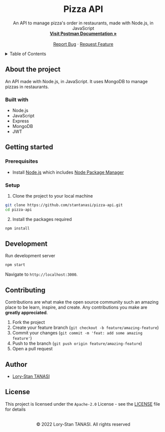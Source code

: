 <h1 align="center">Pizza API</h1>

<p align="center">
  An API to manage pizza's order in restaurants, made with Node.js, in JavaScript
  <br />
  <a href="https://documenter.getpostman.com/view/10400618/2s847LLqi3">
    <strong>Visit Postman Documentation »</strong>
  </a>
  <br />
  <br />
  <a href="https://github.com/stantanasi/pizza-api/issues">Report Bug</a>
  ·
  <a href="https://github.com/stantanasi/pizza-api/issues">Request Feature</a>
</p>

<details>
  <summary>Table of Contents</summary>

- [About the project](#about-the-project)
  - [Built with](#built-with)
- [Getting started](#getting-started)
  - [Prerequisites](#prerequisites)
  - [Setup](#setup)
- [Development](#development)
- [Contributing](#contributing)
- [Author](#author)
- [License](#license)
</details>

## About the project

An API made with Node.js, in JavaScript. It uses MongoDB to manage pizzas in restaurants.

### Built with

- Node.js
- JavaScript
- Express
- MongoDB
- JWT


## Getting started

### Prerequisites

- Install [Node.js](https://nodejs.org) which includes [Node Package Manager](https://www.npmjs.com/get-npm)

### Setup

1. Clone the project to your local machine

```bash
git clone https://github.com/stantanasi/pizza-api.git
cd pizza-api
```

2. Install the packages required

```bash
npm install
```

## Development

Run development server

```bash
npm start
```

Navigate to `http://localhost:3000`.

## Contributing

Contributions are what make the open source community such an amazing place to be learn, inspire, and create. Any contributions you make are **greatly appreciated**.

1. Fork the project
2. Create your feature branch (`git checkout -b feature/amazing-feature`)
3. Commit your changes (`git commit -m 'feat: add some amazing feature'`)
4. Push to the branch (`git push origin feature/amazing-feature`)
5. Open a pull request

## Author

- [Lory-Stan TANASI](https://github.com/stantanasi)

## License

This project is licensed under the `Apache-2.0` License - see the [LICENSE](LICENSE) file for details

<p align="center">
  <br />
  © 2022 Lory-Stan TANASI. All rights reserved
</p>